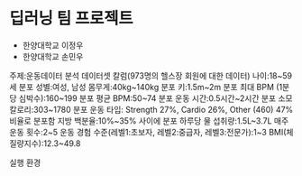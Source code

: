 # 딥러닝 팀 프로젝트

* 한양대학교 이정우
* 한양대학교 손민우

주제:운동데이터 분석
데이터셋 칼럼(973명의 헬스장 회원에 대한 데이터)
나이:18~59세 분포
성별:여성, 남성
몸무게:40kg~140kg 분포
키:1.5m~2m 분포
최대 BPM (1분당 심박수):160~199 분포
평균 BPM:50~74 분포
운동 시간:0.5시간~2시간 분포
소모 칼로리:303~1780 분포
운동 타입: Strength 27%, Cardio 26%, Other (460) 47% 비율로 분포함
지방 백분율:10%~35% 사이에 분포
하루당 물 섭취량:1.5L~3.7L
매주 운동 횟수:2~5
운동 경험 수준(레벨1:초보자, 레벨2:중급자, 레벨3:전문가):1~3
 BMI(체질량지수):12.3~49.8
 
실행 환경